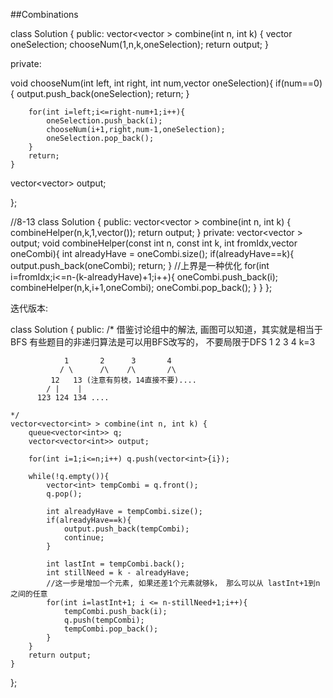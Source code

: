 ##Combinations    

class Solution {
public:
    vector<vector<int> > combine(int n, int k) {
        vector<int> oneSelection;
        chooseNum(1,n,k,oneSelection);
        return output;
    }
    

private: 

void chooseNum(int left, int right, int num,vector<int> oneSelection){
        if(num==0){
            output.push_back(oneSelection);
            return;
        }
        
        for(int i=left;i<=right-num+1;i++){
            oneSelection.push_back(i);
            chooseNum(i+1,right,num-1,oneSelection);
            oneSelection.pop_back();
        }
        return; 
    }
    
vector<vector<int>> output;


};

//8-13 
class Solution {
public:
    vector<vector<int> > combine(int n, int k) {
        combineHelper(n,k,1,vector<int>());
        return output;
    }
private:
    vector<vector<int> > output;
    void combineHelper(const int n, const int k, int fromIdx,vector<int> oneCombi){
        int alreadyHave = oneCombi.size(); 
        if(alreadyHave==k){
            output.push_back(oneCombi);
            return;
        }
        //上界是一种优化
        for(int i=fromIdx;i<=n-(k-alreadyHave)+1;i++){
            oneCombi.push_back(i);
            combineHelper(n,k,i+1,oneCombi);
            oneCombi.pop_back();
        }
    }
};



迭代版本:

class Solution {
public:
    /*
    借鉴讨论组中的解法, 画图可以知道，其实就是相当于BFS
    有些题目的非递归算法是可以用BFS改写的， 不要局限于DFS
    1 2 3 4   k=3
    
                1       2      3       4
               / \      /\    /\       /\
             12   13 (注意有剪枝，14直接不要)....
            / |    |
          123 124 134 ....
             
    */
    vector<vector<int> > combine(int n, int k) {
        queue<vector<int>> q;
        vector<vector<int>> output;
        
        for(int i=1;i<=n;i++) q.push(vector<int>{i});
        
        while(!q.empty()){
            vector<int> tempCombi = q.front();
            q.pop();
            
            int alreadyHave = tempCombi.size();
            if(alreadyHave==k){
                output.push_back(tempCombi);
                continue;
            }
            
            int lastInt = tempCombi.back();
            int stillNeed = k - alreadyHave;
            //这一步是增加一个元素, 如果还差1个元素就够k， 那么可以从 lastInt+1到n之间的任意
            for(int i=lastInt+1; i <= n-stillNeed+1;i++){
                tempCombi.push_back(i);
                q.push(tempCombi);
                tempCombi.pop_back();
            }
        }
        return output;
    }
};
    